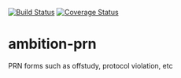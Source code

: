 [![Build Status](https://travis-ci.com/ambition-trial/ambition-prn.svg?branch=develop)](https://travis-ci.com/ambition-trial/ambition-prn)
[![Coverage Status](https://coveralls.io/repos/ambition-trial/ambition-prn/badge.svg?branch=develop&service=github)](https://coveralls.io/github/ambition-trial/ambition-prn?branch=develop)

# ambition-prn
PRN forms such as offstudy, protocol violation, etc
